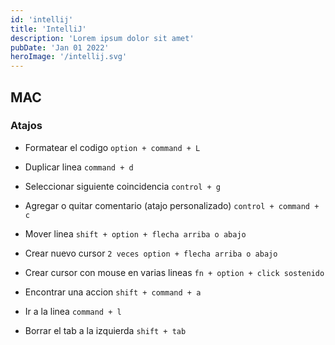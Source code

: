 ```yaml
---
id: 'intellij'
title: 'IntelliJ'
description: 'Lorem ipsum dolor sit amet'
pubDate: 'Jan 01 2022'
heroImage: '/intellij.svg'
---
```


## MAC

### Atajos

- Formatear el codigo `option + command + L`

- Duplicar linea `command + d`

- Seleccionar siguiente coincidencia `control + g`

- Agregar o quitar comentario (atajo personalizado) `control + command + c`

- Mover linea `shift + option + flecha arriba o abajo`

- Crear nuevo cursor `2 veces option + flecha arriba o abajo`

- Crear cursor con mouse en varias lineas `fn + option + click sostenido`

- Encontrar una accion `shift + command + a`

- Ir a la linea `command + l`

- Borrar el tab a la izquierda `shift + tab`
